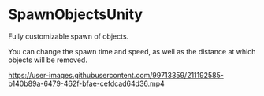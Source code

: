# SpawnObjectsUnity

Fully customizable spawn of objects.

You can change the spawn time and speed, as well as the distance at which objects will be removed.



https://user-images.githubusercontent.com/99713359/211192585-b140b89a-6479-462f-bfae-cefdcad64d36.mp4

